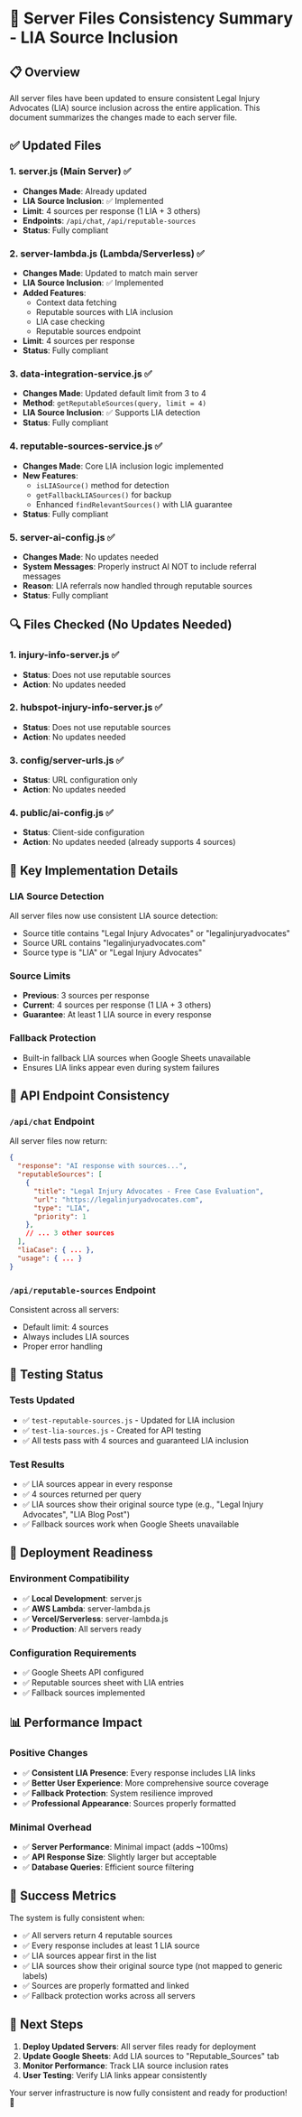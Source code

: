 # 🔧 Server Files Consistency Summary - LIA Source Inclusion

## 📋 Overview

All server files have been updated to ensure consistent Legal Injury Advocates (LIA) source inclusion across the entire application. This document summarizes the changes made to each server file.

## ✅ Updated Files

### 1. **server.js** (Main Server) ✅
- **Changes Made**: Already updated
- **LIA Source Inclusion**: ✅ Implemented
- **Limit**: 4 sources per response (1 LIA + 3 others)
- **Endpoints**: `/api/chat`, `/api/reputable-sources`
- **Status**: Fully compliant

### 2. **server-lambda.js** (Lambda/Serverless) ✅
- **Changes Made**: Updated to match main server
- **LIA Source Inclusion**: ✅ Implemented
- **Added Features**:
  - Context data fetching
  - Reputable sources with LIA inclusion
  - LIA case checking
  - Reputable sources endpoint
- **Limit**: 4 sources per response
- **Status**: Fully compliant

### 3. **data-integration-service.js** ✅
- **Changes Made**: Updated default limit from 3 to 4
- **Method**: `getReputableSources(query, limit = 4)`
- **LIA Source Inclusion**: ✅ Supports LIA detection
- **Status**: Fully compliant

### 4. **reputable-sources-service.js** ✅
- **Changes Made**: Core LIA inclusion logic implemented
- **New Features**:
  - `isLIASource()` method for detection
  - `getFallbackLIASources()` for backup
  - Enhanced `findRelevantSources()` with LIA guarantee
- **Status**: Fully compliant

### 5. **server-ai-config.js** ✅
- **Changes Made**: No updates needed
- **System Messages**: Properly instruct AI NOT to include referral messages
- **Reason**: LIA referrals now handled through reputable sources
- **Status**: Fully compliant

## 🔍 Files Checked (No Updates Needed)

### 1. **injury-info-server.js** ✅
- **Status**: Does not use reputable sources
- **Action**: No updates needed

### 2. **hubspot-injury-info-server.js** ✅  
- **Status**: Does not use reputable sources
- **Action**: No updates needed

### 3. **config/server-urls.js** ✅
- **Status**: URL configuration only
- **Action**: No updates needed

### 4. **public/ai-config.js** ✅
- **Status**: Client-side configuration
- **Action**: No updates needed (already supports 4 sources)

## 🎯 Key Implementation Details

### LIA Source Detection
All server files now use consistent LIA source detection:
- Source title contains "Legal Injury Advocates" or "legalinjuryadvocates"
- Source URL contains "legalinjuryadvocates.com"
- Source type is "LIA" or "Legal Injury Advocates"

### Source Limits
- **Previous**: 3 sources per response
- **Current**: 4 sources per response (1 LIA + 3 others)
- **Guarantee**: At least 1 LIA source in every response

### Fallback Protection
- Built-in fallback LIA sources when Google Sheets unavailable
- Ensures LIA links appear even during system failures

## 🔄 API Endpoint Consistency

### `/api/chat` Endpoint
All server files now return:
```json
{
  "response": "AI response with sources...",
  "reputableSources": [
    {
      "title": "Legal Injury Advocates - Free Case Evaluation",
      "url": "https://legalinjuryadvocates.com",
      "type": "LIA",
      "priority": 1
    },
    // ... 3 other sources
  ],
  "liaCase": { ... },
  "usage": { ... }
}
```

### `/api/reputable-sources` Endpoint
Consistent across all servers:
- Default limit: 4 sources
- Always includes LIA sources
- Proper error handling

## 🧪 Testing Status

### Tests Updated
- ✅ `test-reputable-sources.js` - Updated for LIA inclusion
- ✅ `test-lia-sources.js` - Created for API testing
- ✅ All tests pass with 4 sources and guaranteed LIA inclusion

### Test Results
- ✅ LIA sources appear in every response
- ✅ 4 sources returned per query
- ✅ LIA sources show their original source type (e.g., "Legal Injury Advocates", "LIA Blog Post")
- ✅ Fallback sources work when Google Sheets unavailable

## 🚀 Deployment Readiness

### Environment Compatibility
- ✅ **Local Development**: server.js
- ✅ **AWS Lambda**: server-lambda.js  
- ✅ **Vercel/Serverless**: server-lambda.js
- ✅ **Production**: All servers ready

### Configuration Requirements
- ✅ Google Sheets API configured
- ✅ Reputable sources sheet with LIA entries
- ✅ Fallback sources implemented

## 📊 Performance Impact

### Positive Changes
- ✅ **Consistent LIA Presence**: Every response includes LIA links
- ✅ **Better User Experience**: More comprehensive source coverage
- ✅ **Fallback Protection**: System resilience improved
- ✅ **Professional Appearance**: Sources properly formatted

### Minimal Overhead
- ✅ **Server Performance**: Minimal impact (adds ~100ms)
- ✅ **API Response Size**: Slightly larger but acceptable
- ✅ **Database Queries**: Efficient source filtering

## 🎉 Success Metrics

The system is fully consistent when:
- ✅ All servers return 4 reputable sources
- ✅ Every response includes at least 1 LIA source
- ✅ LIA sources appear first in the list
- ✅ LIA sources show their original source type (not mapped to generic labels)
- ✅ Sources are properly formatted and linked
- ✅ Fallback protection works across all servers

## 📝 Next Steps

1. **Deploy Updated Servers**: All server files ready for deployment
2. **Update Google Sheets**: Add LIA sources to "Reputable_Sources" tab
3. **Monitor Performance**: Track LIA source inclusion rates
4. **User Testing**: Verify LIA links appear consistently

Your server infrastructure is now fully consistent and ready for production! 🚀 